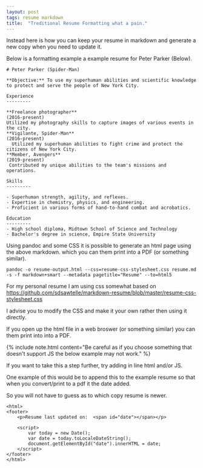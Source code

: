 ```yaml
---
layout: post
tags: resume markdown
title:  "Treditional Resume Formatting what a pain."
---
```


Instead here is how you can keep your resume in markdown and generate a new copy when you need to update it.

Below is a formatting example a example resume for Peter Parker (Below).

```
# Peter Parker (Spider-Man)

**Objective:** To use my superhuman abilities and scientific knowledge to protect and serve the people of New York City.

Experience
---------

**Freelance photographer**
(2016-present)  
Utilized my photography skills to capture images of various events in the city.  
**Vigilante, Spider-Man**
(2016-present)  
  Utilized my superhuman abilities to fight crime and protect the citizens of New York City.  
**Member, Avengers**
(2019-present)  
 Contributed my unique abilities to the team's missions and operations.  

Skills
---------

- Superhuman strength, agility, and reflexes.  
- Expertise in chemistry, physics, and engineering.  
- Proficient in various forms of hand-to-hand combat and acrobatics.  

Education
---------
- High school diploma, Midtown School of Science and Technology  
- Bachelor's degree in science, Empire State University  

```

Using pandoc and some CSS it is possible to generate an html page using the above markdown. which you can them print into a PDF (or something similar).

`pandoc -o resume-output.html --css=resume-css-stylesheet.css resume.md -s -f markdown+smart --metadata pagetitle="Resume" --to=html5`

For my personal resume I am using css somewhat based on https://github.com/sdsawtelle/markdown-resume/blob/master/resume-css-stylesheet.css

I advise you to modify the CSS and make it your own rather then using it directly.

If you open up the html file in a web broswer (or something similar) you can them print into into a PDF.

{% include note.html content="Be careful as if you choose something that doesn't support JS the below example may not work." %}

If you want to take this a step further, try adding in line html and/or JS.

One example of this would be to append this to the example resume so that when you convert/print to a pdf it the date added.

So you will not have to guess as to which copy resume is newer.

```
<html>
<footer>
	<p>Resume last updated on:  <span id="date"></span></p>

    <script>
		var today = new Date();
		var date = today.toLocaleDateString();
		document.getElementById("date").innerHTML = date;
	</script>
</footer>
</html>
```

